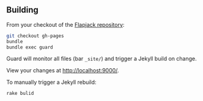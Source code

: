 
## Building

From your checkout of the [Flapjack repository](https://github.com/flpjck/flapjack):

``` bash
git checkout gh-pages
bundle
bundle exec guard
```

Guard will monitor all files (bar `_site/`) and trigger a Jekyll build on change.

View your changes at [http://localhost:9000/](http://localhost:9000/).

To manually trigger a Jekyll rebuild:

```
rake bulid
```
